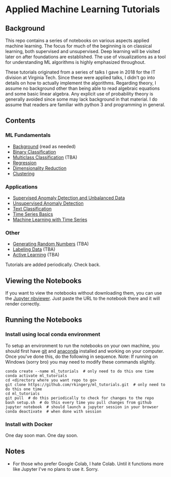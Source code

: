 # Applied Machine Learning Tutorials

## Background

This repo contains a series of notebooks on various aspects applied machine learning. The focus for much of the beginning is on classical learning, both supervised and unsupervised. Deep learning will be visited later on after foundations are established. The use of visualizations as a tool for understanding ML algorithms is highly emphasized throughout.

These tutorials originated from a series of talks I gave in 2018 for the IT division at Virginia Tech. Since these were applied talks, I didn't go into details on how to actually implement the algorithms. Regarding theory, I assume no background other than being able to read algebraic equations and some basic linear algebra. Any explicit use of probability theory is generally avoided since some may lack background in that material. I do assume that readers are familiar with python 3 and programming in general.

## Contents

### ML Fundamentals
- [Background](https://github.com/rkingery/ml_tutorials/blob/master/resources/background.pdf) (read as needed)
- [Binary Classification](https://github.com/rkingery/ml_tutorials/blob/master/notebooks/classification.ipynb)
- [Multiclass Classification](https://github.com/rkingery/ml_tutorials/blob/master/notebooks/multiclass.ipynb) (TBA)
- [Regression](https://github.com/rkingery/ml_tutorials/blob/master/notebooks/regression.ipynb)
- [Dimensionality Reduction](https://github.com/rkingery/ml_tutorials/blob/master/notebooks/dimension_reduction.ipynb)
- [Clustering](https://github.com/rkingery/ml_tutorials/blob/master/notebooks/clustering.ipynb)

### Applications
- [Supervised Anomaly Detection and Unbalanced Data](https://github.com/rkingery/ml_tutorials/blob/master/notebooks/supervised_anomalies.ipynb)
- [Unsupervised Anomaly Detection](https://github.com/rkingery/ml_tutorials/blob/master/notebooks/unsupervised_anomalies.ipynb)
- [Text Classification](https://github.com/rkingery/ml_tutorials/blob/master/notebooks/ml_with_text.ipynb)
- [Time Series Basics](https://github.com/rkingery/ml_tutorials/blob/master/notebooks/time_series_basics.ipynb)
- [Machine Learning with Time Series](https://github.com/rkingery/ml_tutorials/blob/master/notebooks/ml_time_series.ipynb)

### Other
- [Generating Random Numbers](https://github.com/rkingery/ml_tutorials/blob/master/notebooks/random.ipynb) (TBA)
- [Labeling Data](https://github.com/rkingery/ml_tutorials/blob/master/notebooks/labeling_data.ipynb) (TBA)
- [Active Learning](https://github.com/rkingery/ml_tutorials/blob/master/notebooks/active_learning.ipynb) (TBA)

Tutorials are added periodically. Check back.

## Viewing the Notebooks

If you want to view the notebooks without downloading them, you can use the [Jupyter nbviewer](https://nbviewer.jupyter.org/). Just paste the URL to the notebook there and it will render correctly. 

## Running the Notebooks

### Install using local conda environment
To setup an environment to run the notebooks on your own machine, you should first have [git](https://git-scm.com/book/en/v2/Getting-Started-Installing-Git) and [anaconda](https://docs.anaconda.com/anaconda/install/) installed and working on your computer. Once you've done this, do the following in sequence. Note: If running on Windows (sorry bro) you may need to modify these commands slightly.

```
conda create --name ml_tutorials  # only need to do this one time
conda activate ml_tutorials
cd <directory where you want repo to go>
git clone https://github.com/rkingery/ml_tutorials.git  # only need to do this one time
cd ml_tutorials
git pull  # do this periodically to check for changes to the repo
bash setup.sh  # do this every time you pull changes from github
jupyter notebook  # should launch a jupyter session in your browser
conda deactivate  # when done with session
```

### Install with Docker
One day soon man. One day soon.

## Notes
- For those who prefer Google Colab, I hate Colab. Until it functions more like Jupyter I've no plans to use it. Sorry.
